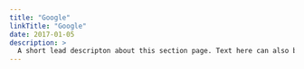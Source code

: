 ```yaml
---
title: "Google"
linkTitle: "Google"
date: 2017-01-05
description: >
  A short lead descripton about this section page. Text here can also be **bold** or _italic_ and can even be split over multiple paragraphs.
---
```

